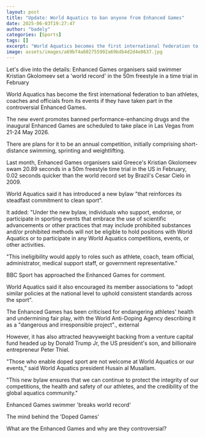 ```yaml
---
layout: post
title: "Update: World Aquatics to ban anyone from Enhanced Games"
date: 2025-06-03T19:27:47
author: "badely"
categories: [Sports]
tags: []
excerpt: "World Aquatics becomes the first international federation to ban anyone, which includes athletes and coaches, taking part in the controversial Enhance"
image: assets/images/a69bf4a602755992a69bdb4d2d4e8637.jpg
---
```


Let's dive into the details: Enhanced Games organisers said swimmer Kristian Gkolomeev set a 'world record' in the 50m freestyle in a time trial in February

World Aquatics has become the first international federation to ban athletes, coaches and officials from its events if they have taken part in the controversial Enhanced Games.

The new event promotes banned performance-enhancing drugs and the inaugural Enhanced Games are scheduled to take place in Las Vegas from 21-24 May 2026.

There are plans for it to be an annual competition, initially comprising short-distance swimming, sprinting and weightlifting.

Last month, Enhanced Games organisers said Greece's Kristian Gkolomeev swam 20.89 seconds in a 50m freestyle time trial in the US in February, 0.02 seconds quicker than the world record set by Brazil's Cesar Cielo in 2009.

World Aquatics said it has introduced a new bylaw "that reinforces its steadfast commitment to clean sport".

It added: "Under the new bylaw, individuals who support, endorse, or participate in sporting events that embrace the use of scientific advancements or other practices that may include prohibited substances and/or prohibited methods will not be eligible to hold positions with World Aquatics or to participate in any World Aquatics competitions, events, or other activities. 

"This ineligibility would apply to roles such as athlete, coach, team official, administrator, medical support staff, or government representative."

BBC Sport has approached the Enhanced Games for comment.

World Aquatics said it also encouraged its member associations to "adopt similar policies at the national level to uphold consistent standards across the sport".

The Enhanced Games has been criticised for endangering athletes' health and undermining fair play, with the World Anti-Doping Agency describing it as a "dangerous and irresponsible project"., external

However, it has also attracted heavyweight backing from a venture capital fund headed up by Donald Trump Jr, the US president's son, and billionaire entrepreneur Peter Thiel.

"Those who enable doped sport are not welcome at World Aquatics or our events," said World Aquatics president Husain al Musallam. 

"This new bylaw ensures that we can continue to protect the integrity of our competitions, the health and safety of our athletes, and the credibility of the global aquatics community."

Enhanced Games swimmer 'breaks world record'

The mind behind the 'Doped Games'

What are the Enhanced Games and why are they controversial?

